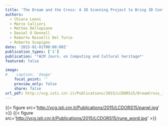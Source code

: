 ```yaml
---
title: 'The Dream and the Cross: A 3D Scanning Project to Bring 3D Content in a Digital Edition'
authors:
  - Chiara Leoni
  - Marco Callieri
  - Matteo Dellepiane
  - Daniel O Donnell
  - Roberto Rosselli Del Turco
  - Roberto Scopigno
date: '2015-01-01T00:00:00Z'
publication_types: ['1']
publication: '*ACM Journ. on Computing and Cultural heritage*'
featured: false

image:
#    caption: 'Image'
    focal_point: ''
    preview_only: false
    share: false
url_pdf: http://vcg.isti.cnr.it/Publications/2015/LCDORS15/DreamCross_JOCCH.pdf
---
```

{{< figure src='http://vcg.isti.cnr.it/Publications/2015/LCDORS15/panel.jpg' >}}
{{< figure src='http://vcg.isti.cnr.it/Publications/2015/LCDORS15/rune_word.jpg' >}}
